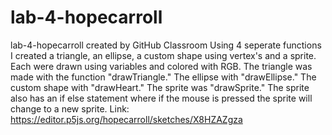 # lab-4-hopecarroll
lab-4-hopecarroll created by GitHub Classroom
Using 4 seperate functions I created a triangle, an ellipse, a custom shape using vertex's and a sprite. Each were drawn using variables 
and colored with RGB. 
The triangle was made with the function "drawTriangle." The ellipse with "drawEllipse." The custom shape with "drawHeart." The sprite was "drawSprite."
The sprite also has an if else statement where if the mouse is pressed the sprite will change to a new sprite. 
Link: https://editor.p5js.org/hopecarroll/sketches/X8HZAZgza 
